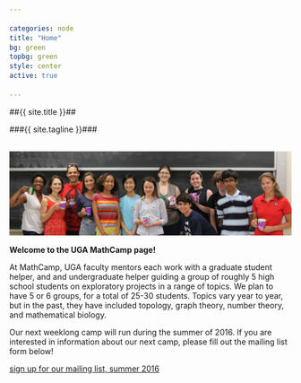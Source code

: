 ```yaml
---

categories: node 
title: "Home"
bg: green
topbg: green
style: center
active: true

---
```


##{{ site.title }}##

###{{ site.tagline }}###

<br />

<img src="img/banner.jpg" class="banner-img" />

<br />

**Welcome to the UGA MathCamp page!** 

At MathCamp, UGA faculty mentors each work with a graduate student helper,
and and undergraduate helper guiding a group of roughly 5 high school
students on exploratory projects in a range of topics. We plan to have 5 or
6 groups, for a total of 25-30 students. Topics vary year to year, but in
the past, they have included topology, graph theory, number theory, and
mathematical biology.

Our next weeklong camp will run during the summer of 2016. If you are
interested in information about our next camp, please fill out the mailing
list form below!

[sign up for our mailing list, summer
2016](https://docs.google.com/forms/d/1-DrgIDtGCuAqWrZbzo_fe5nd8u83EL2dT2i3XqhKlbw/viewform?usp=send_form)


